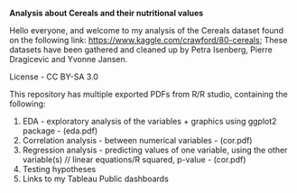 **Analysis about Cereals and their nutritional values**


Hello everyone, and welcome to my analysis of the Cereals dataset found on the following link: https://www.kaggle.com/crawford/80-cereals; These datasets have been gathered and cleaned up by Petra Isenberg, Pierre Dragicevic and Yvonne Jansen. 

License - CC BY-SA 3.0

This repository has multiple exported PDFs from R/R studio, containing the following:

1) EDA - exploratory analysis of the variables + graphics using ggplot2 package - (eda.pdf)
2) Correlation analysis - between numerical variables - (cor.pdf)
3) Regression analysis - predicting values of one variable, using the other variable(s) // linear equations/R squared, p-value - (cor.pdf)
4) Testing hypotheses
5) Links to my Tableau Public dashboards
